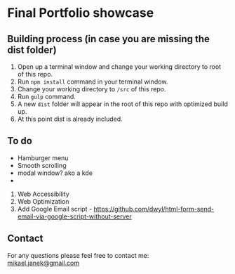 # Final Portfolio showcase

## Building process (in case you are missing the dist folder)
1. Open up a terminal window and change your working directory to root of this repo.
2. Run `npm install` command in your terminal window.
3. Change your working directory to `/src` of this repo.
4. Run `gulp` command.
5. A new `dist` folder will appear in the root of this repo with optimized build up.
6. At this point dist is already included.

## To do
- Hamburger menu
- Smooth scrolling
- modal window? ako a kde
- 
1. Web Accessibility
2. Web Optimization
3. Add Google Email script - https://github.com/dwyl/html-form-send-email-via-google-script-without-server

## Contact
For any questions please feel free to contact me:<br />
<a href="mailto:mikael.janek@gmail.com">mikael.janek@gmail.com</a>
